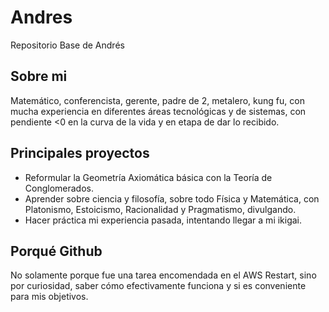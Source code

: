 # Andres
Repositorio Base de Andrés

## Sobre mi
Matemático, conferencista, gerente, padre de 2, metalero, kung fu, con mucha experiencia en diferentes áreas tecnológicas y de sistemas, con pendiente <0 en la curva de la vida y en etapa de dar lo recibido.

## Principales proyectos
- Reformular la Geometría Axiomática básica con la Teoría de Conglomerados.
- Aprender sobre ciencia y filosofía, sobre todo Física y Matemática, con Platonismo, Estoicismo, Racionalidad y Pragmatismo, divulgando.
- Hacer práctica mi experiencia pasada, intentando llegar a mi ikigai.

## Porqué Github
No solamente porque fue una tarea encomendada en el AWS Restart, sino por curiosidad, saber cómo efectivamente funciona y si es conveniente para mis objetivos.
